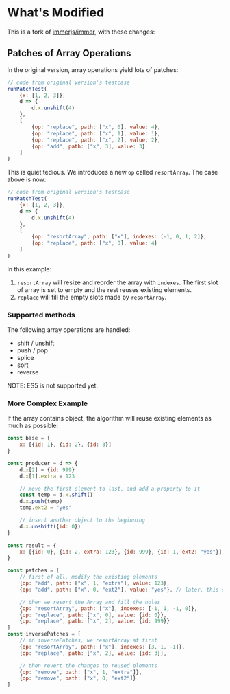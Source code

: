 # What's Modified

This is a fork of [immerjs/immer](https://github.com/immerjs/immer), with these changes:

## Patches of Array Operations

In the original version, array operations yield lots of patches:

```js
// code from original version's testcase
runPatchTest(
	{x: [1, 2, 3]},
	d => {
		d.x.unshift(4)
	},
	[
		{op: "replace", path: ["x", 0], value: 4},
		{op: "replace", path: ["x", 1], value: 1},
		{op: "replace", path: ["x", 2], value: 2},
		{op: "add", path: ["x", 3], value: 3}
	]
)
```

This is quiet tedious. We introduces a new `op` called `resortArray`. The case above is now:

```js
// code from original version's testcase
runPatchTest(
	{x: [1, 2, 3]},
	d => {
		d.x.unshift(4)
	},
	[
		{op: "resortArray", path: ["x"], indexes: [-1, 0, 1, 2]},
		{op: "replace", path: ["x", 0], value: 4}
	]
)
```

In this example:

1. `resortArray` will resize and reorder the array with `indexes`. The first slot of array is set to empty and the rest reuses existing elements.
2. `replace` will fill the empty slots made by `resortArray`.

### Supported methods

The following array operations are handled:

- shift / unshift
- push / pop
- splice
- sort
- reverse

NOTE: ES5 is not supported yet.

### More Complex Example

If the array contains object, the algorithm will reuse existing elements as much as possible:

```js
const base = {
	x: [{id: 1}, {id: 2}, {id: 3}]
}

const producer = d => {
	d.x[2] = {id: 999}
	d.x[1].extra = 123

	// move the first element to last, and add a property to it
	const temp = d.x.shift()
	d.x.push(temp)
	temp.ext2 = "yes"

	// insert another object to the beginning
	d.x.unshift({id: 0})
}

const result = {
	x: [{id: 0}, {id: 2, extra: 123}, {id: 999}, {id: 1, ext2: "yes"}]
}

const patches = [
	// first of all, modify the existing elements
	{op: "add", path: ["x", 1, "extra"], value: 123},
	{op: "add", path: ["x", 0, "ext2"], value: "yes"}, // later, this element will be move to the end

	// then we resort the Array and fill the holes
	{op: "resortArray", path: ["x"], indexes: [-1, 1, -1, 0]},
	{op: "replace", path: ["x", 0], value: {id: 0}},
	{op: "replace", path: ["x", 2], value: {id: 999}}
]
const inversePatches = [
	// in inversePatches, we resortArray at first
	{op: "resortArray", path: ["x"], indexes: [3, 1, -1]},
	{op: "replace", path: ["x", 2], value: {id: 3}},

	// then revert the changes to reused elements
	{op: "remove", path: ["x", 1, "extra"]},
	{op: "remove", path: ["x", 0, "ext2"]}
]
```

